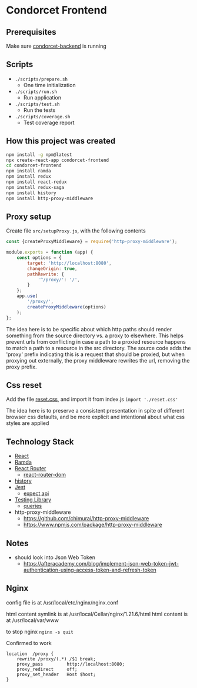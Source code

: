 # Condorcet Frontend

## Prerequisites

Make sure [condorcet-backend](https://github.com/SeanShubin/condorcet-backend) is running

## Scripts

- `./scripts/prepare.sh`
  - One time initialization
- `./scripts/run.sh`
  - Run application
- `./scripts/test.sh`
  - Run the tests
- `./scripts/coverage.sh`
  - Test coverage report

## How this project was created
```bash
npm install -g npm@latest
npx create-react-app condorcet-frontend
cd condorcet-frontend
npm install ramda
npm install redux
npm install react-redux
npm install redux-saga
npm install history
npm install http-proxy-middleware
```

## Proxy setup
Create file `src/setupProxy.js`, with the following contents

```javascript
const {createProxyMiddleware} = require('http-proxy-middleware');

module.exports = function (app) {
    const options = {
        target: 'http://localhost:8080',
        changeOrigin: true,
        pathRewrite: {
            '^/proxy/': '/',
        }
    };
    app.use(
        '/proxy/',
        createProxyMiddleware(options)
    );
};
```

The idea here is to be specific about which http paths should render something from the source directory vs. a proxy to elsewhere.
This helps prevent urls from conflicting in case a path to a proxied resource happens to match a path to a resource in the src directory.
The source code adds the 'proxy' prefix indicating this is a request that should be proxied,
but when proxying out externally, the proxy middleware rewrites the url, removing the proxy prefix.

## Css reset
Add the file [reset.css](http://meyerweb.com/eric/tools/css/reset/),
and import it from index.js `import './reset.css'`

The idea here is to preserve a consistent presentation in spite of different browser css defaults,
and be more explicit and intentional about what css styles are applied

## Technology Stack
- [React](https://reactjs.org/)
- [Ramda](https://ramdajs.com/)
- [React Router](https://reactrouter.com/)
  - [react-router-dom](https://www.npmjs.com/package/react-router-dom)
- [history](https://github.com/ReactTraining/history/)
- [Jest](https://jestjs.io/)
  - [expect api](https://jestjs.io/docs/en/expect)
- [Testing Library](https://testing-library.com)
  - [queries](https://testing-library.com/docs/dom-testing-library/api-queries)
- http-proxy-middleware
  - https://github.com/chimurai/http-proxy-middleware
  - https://www.npmjs.com/package/http-proxy-middleware

## Notes

- should look into Json Web Token
  - https://afteracademy.com/blog/implement-json-web-token-jwt-authentication-using-access-token-and-refresh-token

## Nginx
config file is at /usr/local/etc/nginx/nginx.conf

html content symlink is at /usr/local/Cellar/nginx/1.21.6/html
html content is at /usr/local/var/www

to stop nginx `nginx -s quit`

Confirmed to work
```
location  /proxy {
    rewrite /proxy/(.*) /$1 break;
    proxy_pass         http://localhost:8080;
    proxy_redirect     off;
    proxy_set_header   Host $host;
}
```
